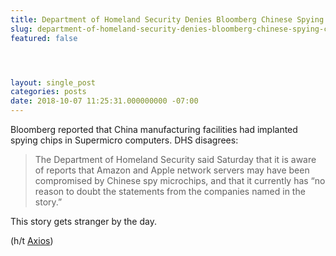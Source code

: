 ```yaml
---
title: Department of Homeland Security Denies Bloomberg Chinese Spying Chips Report
slug: department-of-homeland-security-denies-bloomberg-chinese-spying-chips-report
featured: false




layout: single_post
categories: posts
date: 2018-10-07 11:25:31.000000000 -07:00
---
```


Bloomberg reported that China manufacturing facilities had implanted spying chips in Supermicro computers. DHS disagrees:

> The Department of Homeland Security said Saturday that it is aware of reports that Amazon and Apple network servers may have been compromised by Chinese spy microchips, and that it currently has “no reason to doubt the statements from the companies named in the story.”

This story gets stranger by the day.

(h/t [Axios](https://www.axios.com/dhs-denies-china-microchips-spying-amazon-apple-b4d3c914-4a29-436a-aab6-7fb5dff65a50.html))

